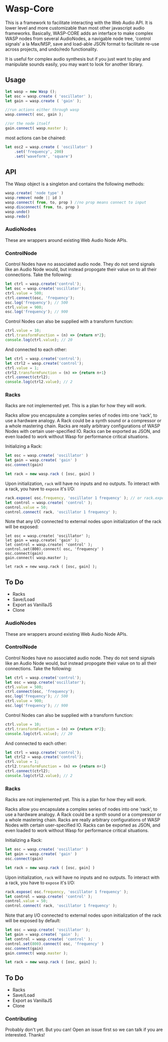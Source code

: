# Wasp-Core

This is a framework to facilitate interacting with the Web Audio API.
It is lower level and more customizable than most other javascript audio frameworks.
Basically, WASP-CORE adds
an interface to make complex WASP nodes from several AudioNodes,
a navigable node tree,
'control signals' a la Max/MSP,
save and load-able JSON format to facilitate re-use across projects, and undo/redo functionality.

It is useful for complex audio synthesis
but if you just want to play and manipulate sounds easily, you may want to look for another library.

## Usage

```javascript
let wasp = new Wasp ();
let osc = wasp.create ( 'oscillator' );
let gain = wasp.create ( 'gain' );

//run actions either through wasp
wasp.connect( osc, gain );

//or the node itself
gain.connect( wasp.master ); 

```

most actions can be chained:

```javascript
let osc2 = wasp.create ( 'oscillator' )
	.set('frequency', 200)
	.set('waveform', 'square')
```
## API

The Wasp object is a singleton and contains the following methods:
```javascript
wasp.create( 'node type' )
wasp.remove( node || id )
wasp.connect( from, to, prop ) //no prop means connect to input
wasp.disconnect( from, to, prop )
wasp.undo()
wasp.redo()

```

### AudioNodes

These are wrappers around existing Web Audio Node APIs.

### ControlNode

Control Nodes have no associated audio node. They do not send signals
like an Audio Node would, but instead propogate their value on to all their
connections. Take the following:
```javascript
let ctrl = wasp.create('control');
let osc = wasp.create('oscillator');
ctrl.value = 500;
ctrl.connect(osc, 'frequency');
osc.log('frequency'); // 500
ctrl.value = 900;
osc.log('frequency'); // 900

```

Control Nodes can also be supplied with a transform function:
```javascript
ctrl.value = 10;
ctrl.transformFunction = (n) => {return n*2};
console.log(ctrl.value); // 20
```
And connected to each other:
```javascript
let ctrl = wasp.create('control');
let ctrl2 = wasp.create('control');
ctrl.value = 1;
ctrl2.transformFunction = (n) => {return n+1}
ctrl.connect(ctrl2);
console.log(ctrl2.value); // 2
```

### Racks

Racks are not implemented yet. This is a plan for how they will work.

Racks allow you encapsulate a complex series of nodes into one 'rack', to use a hardware analogy.
A Rack could be a synth sound or a compressor or a whole mastering chain.
Racks are really arbitrary configurations of WASP Nodes with certain user-specified IO.
Racks can be exported as JSON, and even loaded to work without Wasp for performance critical situations.

Initializing a Rack:

```javascript
let osc = wasp.create( 'oscillator' )
let gain = wasp.create( 'gain' )
osc.connect(gain)

let rack = new wasp.rack ( [osc, gain] )
```

Upon initialization, `rack` will have no inputs and no outputs. To interact with a rack, you have to
`expose` it's I/O:

```javascript
rack.expose( osc.frequency, 'oscillator 1 frequency' ); // or rack.expose ( osc, 'frequency', 'osc 1 frequency' )
let control = wasp.create( 'control' );
control.value = 50;
control.connect( rack, 'oscillator 1 frequency' );
```

Note that any I/O connected to external nodes upon initialization of the rack will be exposed:
```
let osc = wasp.create( 'oscillator' );
let gain = wasp.create( 'gain' );
let control = wasp.create( 'control' );
control.set(800).connect( osc, 'frequency' )
osc.connect(gain)
gain.connect( wasp.master );

let rack = new wasp.rack ( [osc, gain] );
```

## To Do
* Racks
* Save/Load
* Export as VanillaJS
* Clone

### AudioNodes

These are wrappers around existing Web Audio Node APIs.

### ControlNode

Control Nodes have no associated audio node. They do not send signals
like an Audio Node would, but instead propogate their value on to all their
connections. Take the following:

```javascript
let ctrl = wasp.create('control');
let osc = wasp.create('oscillator');
ctrl.value = 500;
ctrl.connect(osc, 'frequency');
osc.log('frequency'); // 500
ctrl.value = 900;
osc.log('frequency'); // 900

```

Control Nodes can also be supplied with a transform function:
```javascript
ctrl.value = 10;
ctrl.transformFunction = (n) => {return n*2};
console.log(ctrl.value); // 20
```
And connected to each other:
```javascript
let ctrl = wasp.create('control');
let ctrl2 = wasp.create('control');
ctrl.value = 1;
ctrl2.transformFunction = (n) => {return n+1}
ctrl.connect(ctrl2);
console.log(ctrl2.value); // 2
```

### Racks

Racks are not implemented yet. This is a plan for how they will work.

Racks allow you encapsulate a complex series of nodes into one 'rack', to use a hardware analogy.
A Rack could be a synth sound or a compressor or a whole mastering chain.
Racks are really arbitrary configurations of WASP Nodes with certain user-specified IO.
Racks can be exported as JSON, and even loaded to work without Wasp for performance critical situations.

Initializing a Rack:

```javascript
let osc = wasp.create( 'oscillator' )
let gain = wasp.create( 'gain' )
osc.connect(gain)

let rack = new wasp.rack ( [osc, gain] )
```

Upon initialization, `rack` will have no inputs and no outputs. To interact with a rack, you have to
`expose` it's I/O:

```javascript
rack.expose( osc.frequency, 'oscillator 1 frequency' );
let control = wasp.create( 'control' );
control.value = 50;
control.connect( rack, 'oscillator 1 frequency' );
```

Note that any I/O connected to external nodes upon initialization of the rack will be exposed by default:
```javascript
let osc = wasp.create( 'oscillator' );
let gain = wasp.create( 'gain' );
let control = wasp.create( 'control' );
control.set(800).connect( osc, 'frequency' )
osc.connect(gain)
gain.connect( wasp.master );

let rack = new wasp.rack ( [osc, gain] );
```

## To Do
* Racks
* Save/Load
* Export as VanillaJS
* Clone

### Contributing

Probably don't yet. But you can! Open an issue first so we can talk if you are interested. Thanks!
